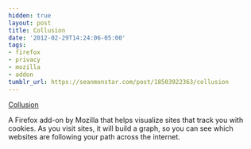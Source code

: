 ```yaml
---
hidden: true
layout: post
title: Collusion
date: '2012-02-29T14:24:06-05:00'
tags:
- firefox
- privacy
- mozilla
- addon
tumblr_url: https://seanmonstar.com/post/18503922363/collusion
---
```

[Collusion](http://www.mozilla.org/en-US/collusion/)  

A Firefox add-on by Mozilla that helps visualize sites that track you with cookies. As you visit sites, it will build a graph, so you can see which websites are following your path across the internet.

